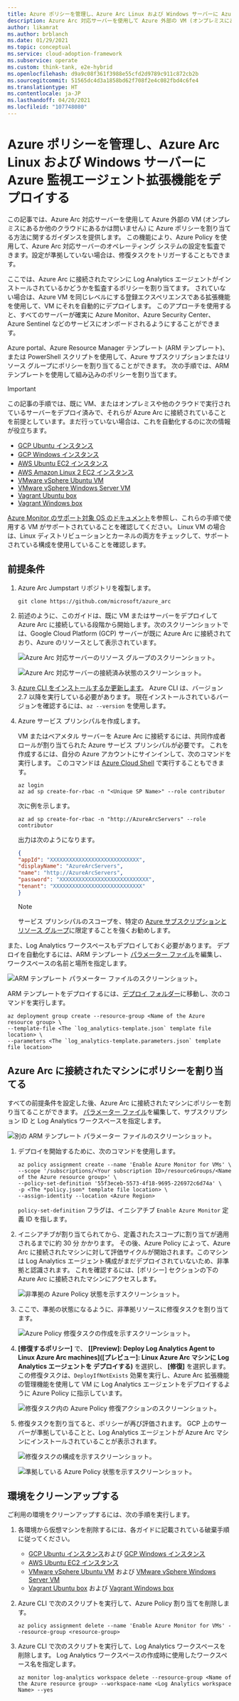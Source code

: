 ```yaml
---
title: Azure ポリシーを管理し、Azure Arc Linux および Windows サーバーに Azure 監視エージェント拡張機能をデプロイする
description: Azure Arc 対応サーバーを使用して Azure 外部の VM (オンプレミスにあるか他のクラウドにあるかは問いません) に Azure ポリシーを割り当てる方法について説明します。
author: likamrat
ms.author: brblanch
ms.date: 01/29/2021
ms.topic: conceptual
ms.service: cloud-adoption-framework
ms.subservice: operate
ms.custom: think-tank, e2e-hybrid
ms.openlocfilehash: d9a9c08f361f3988e55cfd2d9789c911c872cb2b
ms.sourcegitcommit: 51565dc4d3a1858bd62f708f2e4c082fbd4c6fe4
ms.translationtype: HT
ms.contentlocale: ja-JP
ms.lasthandoff: 04/20/2021
ms.locfileid: "107748080"
---
```

# <a name="manage-azure-policies-and-deploy-the-azure-monitoring-agent-extension-to-azure-arc-linux-and-windows-servers"></a>Azure ポリシーを管理し、Azure Arc Linux および Windows サーバーに Azure 監視エージェント拡張機能をデプロイする

この記事では、Azure Arc 対応サーバーを使用して Azure 外部の VM (オンプレミスにあるか他のクラウドにあるかは問いません) に Azure ポリシーを割り当てる方法に関するガイダンスを提供します。 この機能により、Azure Policy を使用して、Azure Arc 対応サーバーのオペレーティング システムの設定を監査できます。設定が準拠していない場合は、修復タスクをトリガーすることもできます。

ここでは、Azure Arc に接続されたマシンに Log Analytics エージェントがインストールされているかどうかを監査するポリシーを割り当てます。 されていない場合は、Azure VM を同じレベルにする登録エクスペリエンスである拡張機能を使用して、VM にそれを自動的にデプロイします。 このアプローチを使用すると、すべてのサーバーが確実に Azure Monitor、Azure Security Center、Azure Sentinel などのサービスにオンボードされるようにすることができます。

Azure portal、Azure Resource Manager テンプレート (ARM テンプレート)、または PowerShell スクリプトを使用して、Azure サブスクリプションまたはリソース グループにポリシーを割り当てることができます。 次の手順では、ARM テンプレートを使用して組み込みのポリシーを割り当てます。

> [!IMPORTANT]
> この記事の手順では、既に VM、またはオンプレミスや他のクラウドで実行されているサーバーをデプロイ済みで、それらが Azure Arc に接続されていることを前提としています。まだ行っていない場合は、これを自動化するのに次の情報が役立ちます。

- [GCP Ubuntu インスタンス](./gcp-terraform-ubuntu.md)
- [GCP Windows インスタンス](./gcp-terraform-windows.md)
- [AWS Ubuntu EC2 インスタンス](./aws-terraform-ubuntu.md)
- [AWS Amazon Linux 2 EC2 インスタンス](./aws-terraform-al2.md)
- [VMware vSphere Ubuntu VM](./vmware-terraform-ubuntu.md)
- [VMware vSphere Windows Server VM](./vmware-terraform-windows.md)
- [Vagrant Ubuntu box](./local-vagrant-ubuntu.md)
- [Vagrant Windows box](./local-vagrant-windows.md)

[Azure Monitor のサポート対象 OS のドキュメント](/azure/azure-monitor/vm/vminsights-enable-overview#supported-operating-systems)を参照し、これらの手順で使用する VM がサポートされていることを確認してください。 Linux VM の場合は、Linux ディストリビューションとカーネルの両方をチェックして、サポートされている構成を使用していることを確認します。

## <a name="prerequisites"></a>前提条件

1. Azure Arc Jumpstart リポジトリを複製します。

   ```console
   git clone https://github.com/microsoft/azure_arc
   ```

2. 前述のように、このガイドは、既に VM またはサーバーをデプロイして Azure Arc に接続している段階から開始します。次のスクリーンショットでは、Google Cloud Platform (GCP) サーバーが既に Azure Arc に接続されており、Azure のリソースとして表示されています。

   ![Azure Arc 対応サーバーのリソース グループのスクリーンショット。](./media/arc-policies-mma/resource-group.png)

   ![Azure Arc 対応サーバーの接続済み状態のスクリーンショット。](./media/arc-policies-mma/connected-status.png)

3. [Azure CLI をインストールするか更新します](/cli/azure/install-azure-cli)。 Azure CLI は、バージョン 2.7 以降を実行している必要があります。 現在インストールされているバージョンを確認するには、`az --version` を使用します。

4. Azure サービス プリンシパルを作成します。

   VM またはベアメタル サーバーを Azure Arc に接続するには、共同作成者ロールが割り当てられた Azure サービス プリンシパルが必要です。 これを作成するには、自分の Azure アカウントにサインインして、次のコマンドを実行します。 このコマンドは [Azure Cloud Shell](https://shell.azure.com/) で実行することもできます。

   ```console
   az login
   az ad sp create-for-rbac -n "<Unique SP Name>" --role contributor
   ```

   次に例を示します。

   ```console
   az ad sp create-for-rbac -n "http://AzureArcServers" --role contributor
   ```

   出力は次のようになります。

   ```json
   {
   "appId": "XXXXXXXXXXXXXXXXXXXXXXXXXXXX",
   "displayName": "AzureArcServers",
   "name": "http://AzureArcServers",
   "password": "XXXXXXXXXXXXXXXXXXXXXXXXXXXX",
   "tenant": "XXXXXXXXXXXXXXXXXXXXXXXXXXXX"
   }
   ```

   > [!NOTE]
   > サービス プリンシパルのスコープを、特定の [Azure サブスクリプションとリソース グループ](/cli/azure/ad/sp)に限定することを強くお勧めします。

また、Log Analytics ワークスペースもデプロイしておく必要があります。 デプロイを自動化するには、ARM テンプレート [パラメーター ファイル](https://github.com/microsoft/azure_arc/blob/main/azure_arc_servers_jumpstart/policies/arm/log_analytics-template.parameters.json)を編集し、ワークスペースの名前と場所を指定します。

![ARM テンプレート パラメーター ファイルのスクリーンショット。](./media/arc-policies-mma/parameter-file-1.png)

ARM テンプレートをデプロイするには、[デプロイ フォルダー](https://github.com/microsoft/azure_arc/tree/main/azure_arc_servers_jumpstart/policies/arm)に移動し、次のコマンドを実行します。

```console
az deployment group create --resource-group <Name of the Azure resource group> \
--template-file <The `log_analytics-template.json` template file location> \
--parameters <The `log_analytics-template.parameters.json` template file location>
```

## <a name="assign-policies-to-azure-arc-connected-machines"></a>Azure Arc に接続されたマシンにポリシーを割り当てる

すべての前提条件を設定した後、Azure Arc に接続されたマシンにポリシーを割り当てることができます。 [パラメーター ファイル](https://github.com/microsoft/azure_arc/blob/main/azure_arc_servers_jumpstart/policies/arm/policy.json)を編集して、サブスクリプション ID と Log Analytics ワークスペースを指定します。

![別の ARM テンプレート パラメーター ファイルのスクリーンショット。](./media/arc-policies-mma/parameter-file-2.png)

1. デプロイを開始するために、次のコマンドを使用します。

   ```console
   az policy assignment create --name 'Enable Azure Monitor for VMs' \
   --scope '/subscriptions/<Your subscription ID>/resourceGroups/<Name of the Azure resource group>' \
   --policy-set-definition '55f3eceb-5573-4f18-9695-226972c6d74a' \
   -p <The *policy.json* template file location> \
   --assign-identity --location <Azure Region>
   ```

   `policy-set-definition` フラグは、イニシアチブ `Enable Azure Monitor` 定義 ID を指します。

2. イニシアチブが割り当てられてから、定義されたスコープに割り当てが適用されるまでに約 30 分 かかります。 その後、Azure Policy によって、Azure Arc に接続されたマシンに対して評価サイクルが開始されます。このマシンは Log Analytics エージェント構成がまだデプロイされていないため、非準拠と認識されます。 これを確認するには、[ポリシー] セクションの下の Azure Arc に接続されたマシンにアクセスします。

   ![非準拠の Azure Policy 状態を示すスクリーンショット。](./media/arc-policies-mma/noncompliant-policy.png)

3. ここで、準拠の状態になるように、非準拠リソースに修復タスクを割り当てます。

   ![Azure Policy 修復タスクの作成を示すスクリーンショット。](./media/arc-policies-mma/create-remediation-task.png)

4. **[修復するポリシー]** で、 **[\[Preview]: Deploy Log Analytics Agent to Linux Azure Arc machines]\([プレビュー]: Linux Azure Arc マシンに Log Analytics エージェントを デプロイする\)** を選択し、 **[修復]** を選択します。 この修復タスクは、`DeployIfNotExists` 効果を実行し、Azure Arc 拡張機能の管理機能を使用して VM に Log Analytics エージェントをデプロイするように Azure Policy に指示しています。

   ![修復タスク内の Azure Policy 修復アクションのスクリーンショット。](./media/arc-policies-mma/remediation-action.png)

5. 修復タスクを割り当てると、ポリシーが再び評価されます。 GCP 上のサーバーが準拠していることと、Log Analytics エージェントが Azure Arc マシンにインストールされていることが表示されます。

   ![修復タスクの構成を示すスクリーンショット。](./media/arc-policies-mma/task-config.png)

   ![準拠している Azure Policy 状態を示すスクリーンショット。](./media/arc-policies-mma/compliant-status.png)

## <a name="clean-up-your-environment"></a>環境をクリーンアップする

ご利用の環境をクリーンアップするには、次の手順を実行します。

1. 各環境から仮想マシンを削除するには、各ガイドに記載されている破棄手順に従ってください。

   - [GCP Ubuntu インスタンス](./gcp-terraform-ubuntu.md)および [GCP Windows インスタンス](./gcp-terraform-windows.md)
   - [AWS Ubuntu EC2 インスタンス](./aws-terraform-ubuntu.md)
   - [VMware vSphere Ubuntu VM](./vmware-terraform-ubuntu.md) および [VMware vSphere Windows Server VM](./vmware-terraform-windows.md)
   - [Vagrant Ubuntu box](./local-vagrant-ubuntu.md) および [Vagrant Windows box](./local-vagrant-windows.md)

2. Azure CLI で次のスクリプトを実行して、Azure Policy 割り当てを削除します。

   ```console
   az policy assignment delete --name 'Enable Azure Monitor for VMs' --resource-group <resource-group>
   ```

3. Azure CLI で次のスクリプトを実行して、Log Analytics ワークスペースを削除します。 Log Analytics ワークスペースの作成時に使用したワークスペース名を指定します。

   ```console
   az monitor log-analytics workspace delete --resource-group <Name of the Azure resource group> --workspace-name <Log Analytics workspace Name> --yes
   ```
